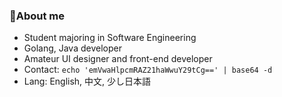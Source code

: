 ### 🌱About me
- Student majoring in Software Engineering
- Golang, Java developer
- Amateur UI designer and front-end developer
- Contact: `echo 'emVwaHlpcmRAZ21haWwuY29tCg==' | base64 -d`
- Lang: English, 中文, 少し日本語

<!--
**saicaca/saicaca** is a ✨ _special_ ✨ repository because its `README.md` (this file) appears on your GitHub profile.

Here are some ideas to get you started:

- 🔭 I’m currently working on ...
- 🌱 I’m currently learning ...
- 👯 I’m looking to collaborate on ...
- 🤔 I’m looking for help with ...
- 💬 Ask me about ...
- 📫 How to reach me: ...
- 😄 Pronouns: ...
- ⚡ Fun fact: ...
-->
